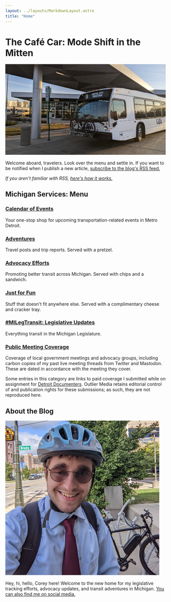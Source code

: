 ```yaml
---
layout: ../layouts/MarkdownLayout.astro
title: "Home"
---
```


# The Café Car: Mode Shift in the Mitten

![An electric bike on a CATA bus at the East Lansing Amtrak station as a train departs in the background.](../assets/images/cata-header.png)

Welcome aboard, travelers. Look over the menu and settle in. If you want to be notified when I publish a new article, [subscribe to the blog's RSS feed.](/feed.xml)

*If you aren't familiar with RSS, [here's how it works.](https://aboutfeeds.com)*

## Michigan Services: Menu

### [Calendar of Events](/topics/calendar)

Your one-stop shop for upcoming transportation-related events in Metro Detroit.

### [Adventures](/topics/adventures)
Travel posts and trip reports. Served with a pretzel.

### [Advocacy Efforts](/topics/advocacy)

Promoting better transit across Michigan. Served with chips and a sandwich.

### [Just for Fun](/topics/fun)

Stuff that doesn’t fit anywhere else. Served with a complimentary cheese and cracker tray.

### [#MILegTransit: Legislative Updates](/topics/legislative-updates)

Everything transit in the Michigan Legislature.

### [Public Meeting Coverage](/topics/meetings)

Coverage of local government meetings and advocacy groups, including carbon copies of my past live meeting threads from Twitter and Mastodon. These are dated in accordance with the meeting they cover.

Some entries in this category are links to paid coverage I submitted while on assignment for [Detroit Documenters](https://detroit.documenters.org/). Outlier Media retains editorial control of and publication rights for these submissions; as such, they are not reproduced here.

## About the Blog

![Corey in a blue dress shirt and red tie wearing a helmet with his bike in the background](../assets/images/corey-headshot.png) 

Hey, hi, hello, Corey here! Welcome to the new home for my legislative tracking efforts, advocacy updates, and transit adventures in Michigan. [You can also find me on social media.](/social)
